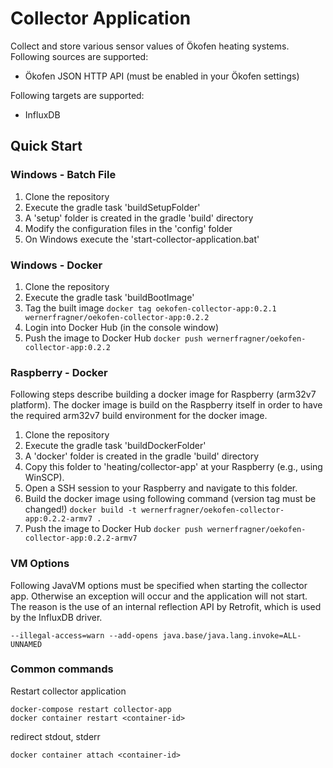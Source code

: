# Collector Application

Collect and store various sensor values of Ökofen heating systems. Following sources are supported:

- Ökofen JSON HTTP API (must be enabled in your Ökofen settings)

Following targets are supported:

- InfluxDB

## Quick Start

### Windows - Batch File

1. Clone the repository
2. Execute the gradle task 'buildSetupFolder'
3. A 'setup' folder is created in the gradle 'build' directory
4. Modify the configuration files in the 'config' folder
5. On Windows execute the 'start-collector-application.bat'

### Windows - Docker

1. Clone the repository
2. Execute the gradle task 'buildBootImage'
3. Tag the built image
   ```docker tag oekofen-collector-app:0.2.1 wernerfragner/oekofen-collector-app:0.2.2```
4. Login into Docker Hub (in the console window)
5. Push the image to Docker Hub
   ```docker push wernerfragner/oekofen-collector-app:0.2.2```

### Raspberry - Docker

Following steps describe building a docker image for Raspberry (arm32v7 platform). The docker image is build on the
Raspberry itself in order to have the required arm32v7 build environment for the docker image.

1. Clone the repository
2. Execute the gradle task 'buildDockerFolder'
3. A 'docker' folder is created in the gradle 'build' directory
4. Copy this folder to 'heating/collector-app' at your Raspberry (e.g., using WinSCP).
5. Open a SSH session to your Raspberry and navigate to this folder.
6. Build the docker image using following command (version tag must be changed!)
   ```docker build -t wernerfragner/oekofen-collector-app:0.2.2-armv7 .```
7. Push the image to Docker Hub
   ```docker push wernerfragner/oekofen-collector-app:0.2.2-armv7```

### VM Options

Following JavaVM options must be specified when starting the collector app. Otherwise an exception will occur and the
application will not start. The reason is the use of an internal reflection API by Retrofit, which is used by the
InfluxDB driver.

```
--illegal-access=warn --add-opens java.base/java.lang.invoke=ALL-UNNAMED
```

### Common commands

Restart collector application

```
docker-compose restart collector-app
docker container restart <container-id>
```

redirect stdout, stderr

```
docker container attach <container-id>
```